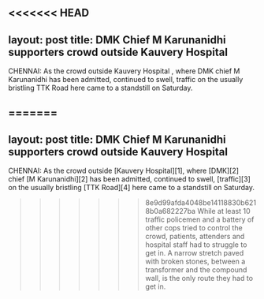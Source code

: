 <<<<<<< HEAD
---
layout: post
title: DMK Chief M Karunanidhi supporters crowd outside Kauvery Hospital
---
CHENNAI: As the crowd outside  Kauvery Hospital , where  DMK  chief  M Karunanidhi  has been admitted, continued to swell,  traffic  on the usually bristling  TTK Road  here came to a standstill on Saturday. 

=======
---
layout: post
title: DMK Chief M Karunanidhi supporters crowd outside Kauvery Hospital
---
CHENNAI: As the crowd outside [Kauvery Hospital][1], where [DMK][2] chief [M Karunanidhi][2] has been admitted, continued to swell, [traffic][3] on the usually bristling [TTK Road][4] here came to a standstill on Saturday. 

>>>>>>> 8e9d99afda4048be14118830b6218b0a682227ba
While at least 10 traffic policemen and a battery of other cops tried to control the crowd, patients, attenders and hospital staff had to struggle to get in. A narrow stretch paved with broken stones, between a transformer and the compound wall, is the only route they had to get in. 